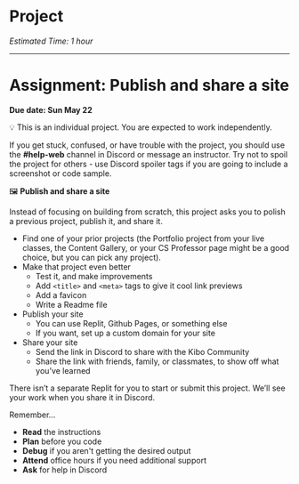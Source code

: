 # Project

*Estimated Time: 1 hour*

---

# Assignment: Publish and share a site

**Due date: Sun May 22**

<aside>


💡 This is an individual project. You are expected to work independently.

If you get stuck, confused, or have trouble with the project, you should use the **#help-web** channel in Discord or message an instructor. Try not to spoil the project for others - use Discord spoiler tags if you are going to include a screenshot or code sample.

</aside>

<aside>


🖼️ **Publish and share a site**

Instead of focusing on building from scratch, this project asks you to polish a previous project, publish it, and share it.

- Find one of your prior projects (the Portfolio project from your live classes, the Content Gallery, or your CS Professor page might be a good choice, but you can pick any project).
- Make that project even better
    - Test it, and make improvements
    - Add `<title>` and `<meta>` tags to give it cool link previews
    - Add a favicon
    - Write a Readme file
- Publish your site
    - You can use Replit, Github Pages, or something else
    - If you want, set up a custom domain for your site
- Share your site
    - Send the link in Discord to share with the Kibo Community
    - Share the link with friends, family, or classmates, to show off what you’ve learned

There isn’t a separate Replit for you to start or submit this project. We’ll see your work when you share it in Discord.

</aside>

Remember...

- **Read** the instructions
- **Plan** before you code
- **Debug** if you aren't getting the desired output
- **Attend** office hours if you need additional support
- **Ask** for help in Discord